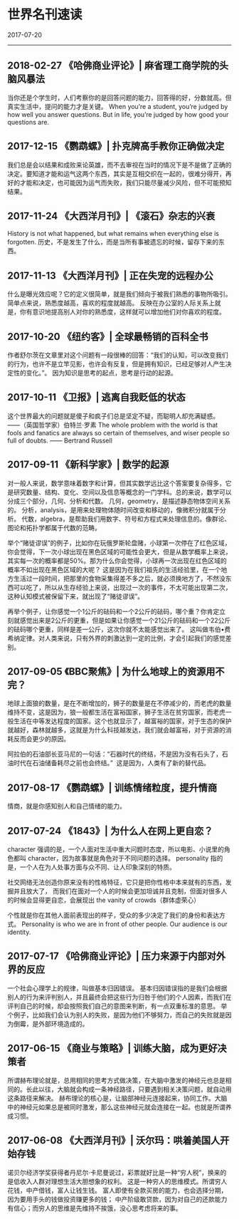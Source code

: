 # 世界名刊速读
2017-07-20


--------------------------------------------------------------------------------


## 2018-02-27 《哈佛商业评论》| 麻省理工商学院的头脑风暴法
当你还是个学生时，人们考察你的是回答问题的能力，回答得的好，分数就高。但真实生活中，提问的能力才是关键。
When you’re a student, you’re judged by how well you answer questions. But in life, you’re judged by how good your questions are.


## 2017-12-15 《鹦鹉螺》| 扑克牌高手教你正确做决定
我们总是会以结果和成败来论英雄，而不去审视在当时的情况下是不是做了正确的决定。要知道才能和运气这两个东西，其实是互相交织在一起的，很难分得开，再好的才能和决定，也可能因为运气而失败，我们只能尽量减少风险，但不可能预知结果。


## 2017-11-24 《大西洋月刊》| 《滚石》杂志的兴衰
History is not what happened, but what remains when everything else is forgotten.
历史，不是发生了什么，而是当所有事被遗忘的时候，留存下来的东西。


## 2017-11-13 《大西洋月刊》| 正在失宠的远程办公
什么是曝光效应呢？它的定义很简单，就是我们倾向于被我们熟悉的事物所吸引。简单点来说，熟悉度越高，喜欢的程度就越高。
反映在办公室的人际关系上就是，你有意识地提高别人对你的熟悉度，这样就可以增加他们对你喜欢的程度。


## 2017-10-20 《纽约客》| 全球最畅销的百科全书
作者舒尔茨在文章里对这个问题有一段很棒的回答：“我们的认知，可以改变我们的行为，也许不是立竿见影，也许会有反复，但是拥有知识，已经足够对人产生决定性的变化。”。
因为知识是思考的起点，思考是行动的起源。


## 2017-10-11 《卫报》| 逃离自我贬低的状态
这个世界最大的问题就是傻子和疯子们总是坚定不疑，而聪明人却充满疑惑。
    ——（英国哲学家）伯特兰·罗素
The whole problem with the world is that fools and fanatics are always so certain of themselves, and wiser people so full of doubts.
    —— Bertrand Russell


## 2017-09-11 《新科学家》| 数学的起源
对一般人来说，数学意味着数字和计算，但其实数学远比这个答案要复杂得多，它是研究数量、结构、变化、空间以及信息等概念的一门学科。总的来说，数学可以分成三个部分，几何、分析和代数。
几何，geometry，是描述静态物体空间关系的。
分析，analysis，是用来处理物体随时间改变和移动的，像微积分就属于分析。
代数，algebra，是帮助我们用数字、符号和方程式来处理信息的。像群论、图论和拓扑学都属于代数的范畴。

举个“赌徒谬误”的例子，比如你在玩俄罗斯轮盘赌，小球第一次停在了红色区域，你会觉得，下一次小球出现在黑色区域的可能性会更大，但是从数学概率上来说，其实每一次的概率都是50%。那为什么你会觉得，小球再一次出现在红色区域的概率不如出现在黑色区域的大呢？
这是因为在我们祖先的生活经验里，在一个地方生活过一段时间，把那里的食物采集得差不多之后，就必须换地方了，不然没东西可以吃了，所以从生存经验上来说，出现过一次的事件，不太可能出现第二次，这种认知模式被保留下来，就出现了“赌徒谬误”。

再举个例子，让你感觉一个1公斤的砝码和一个2公斤的砝码，哪个重？你肯定立刻就感觉出来是2公斤的更重，但是如果让你感觉一个21公斤的砝码和一个22公斤的砝码哪个更重，同样是差一公斤，这次你就不太能感觉出来了。
这叫做韦伯•费希纳定律。对人类来说，只有外界的刺激达到一定的比例，才会引起我们的感觉差别。


## 2017-09-05 《BBC聚焦》| 为什么地球上的资源用不完？
地球上面狼的数量，是在不断增加的，狮子的数量是在不停减少的，而老虎的数量维持不变，这是因为，狼一般都生活在富裕国家，狮子生活在贫穷国家，而老虎一般生活在中等发达程度的国家。这个也就显示了，越富裕的国家，对于生态的保护就越好，森林就越多，这就是为什么科技越发达，我们就会越富裕，对于资源的消耗反而会更少的原因。

阿拉伯的石油部长亚马尼的一句话：“石器时代的终结，不是因为没有石头了，石油时代在石油储备耗尽之前也会终结。”  这是因为，人类有了新的替代品。   


## 2017-08-17 《鹦鹉螺》| 训练情绪粒度，提升情商
情商，就是你感知别人和自己情绪的能力。


## 2017-07-24 《1843》| 为什么人在网上更自恋？
character 强调的是，一个人面对生活中重大问题时态度，所以电影、小说里的角色都叫 character，因为故事就是角色对于不同问题的选择。
personality 指的是，一个人在为人处事方面与众不同、让人印象深刻的特质。

社交网络无法创造你原来没有的性格特征，它只是把你性格中本来就有的东西，发掘并且放大了，
而我们在面对一个人的时候会更加坦诚并且克制，但面对很多人的时候会显得更自恋，会展现出 the vanity of crowds（群体虚荣心）

个性就是你在其他人面前表现出的样子，受众的多少决定了我们的身份和表达方式。
Personality is who we are in front of other people. Our audience is our identity.


## 2017-07-17 《哈佛商业评论》| 压力来源于内部对外界的反应
一个社会心理学上的规律，叫做基本归因错误。
基本归因错误指的是我们会根据别人的行为来评判别人，并且最终会把这些行为归咎于他们的个人因素，而我们在评判自己的时候，却会按照我们自己的意图来判断，有一点双重标准的意思。
举个例子，比如我们会认为别人的失败，是因为他们不够努力，而自己的失败就是因为倒霉，是外部环境造成的。


## 2017-06-15 《商业与策略》| 训练大脑，成为更好决策者
所谓赫布理论就是，总用相同的思考方式做决策，在大脑中激发的神经元也总是相同的。长此以往，大脑就会构成一条神经路径，只要遇到相关决策问题，就自动用这条路径来解决。
赫布理论的核心是，让脑部神经元连接起来，协同工作。大脑中的神经元如果总是被同时激发，那么这些神经元就会连接在一起。也就是所谓养成习惯。


## 2017-06-08 《大西洋月刊》| 沃尔玛：哄着美国人开始存钱
诺贝尔经济学奖获得者丹尼尔·卡尼曼说过，彩票就好比是一种“穷人税”，换来的是低收入人群对理想生活大胆想象的权利。
这是一种穷人的思维模式。所谓穷人花钱，中产借钱，富人让钱生钱。
富人即使有全款买房的能力，也会选择分期，因为要用手头的钱做投资赚更多的钱；
中产阶级敢贷款，因为对自己的还款能力有信心；而穷人的思维是先维持不挨饿，没心思考虑将来的事。
